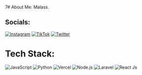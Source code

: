 7# About Me:
Malass.

## Socials:
[![Instagram](https://img.shields.io/badge/Instagram-%23E4405F.svg?logo=Instagram&logoColor=white)](https://instagram.com/arsaramadhani16) [![TikTok](https://img.shields.io/badge/TikTok-%23000000.svg?logo=TikTok&logoColor=white)](https://tiktok.com/@ohhayshit) [![Twitter](https://img.shields.io/badge/Twitter-%231DA1F2.svg?logo=Twitter&logoColor=white)](https://twitter.com/arsaramadhani16) 

# Tech Stack:
![JavaScript](https://img.shields.io/badge/javascript-%23323330.svg?style=for-the-badge&logo=javascript&logoColor=%23F7DF1E) ![Python](https://img.shields.io/badge/python-3670A0?style=for-the-badge&logo=python&logoColor=ffdd54) ![Vercel](https://img.shields.io/badge/vercel-%23000000.svg?style=for-the-badge&logo=vercel&logoColor=white) ![Node.js](https://img.shields.io/badge/Node.js-%2343853d.svg?style=for-the-badge&logo=node.js&logoColor=white) ![Laravel](https://img.shields.io/badge/Laravel-%23FF2D20.svg?style=for-the-badge&logo=laravel&logoColor=white)
![React Js](https://img.shields.io/badge/React-js-%234ea94b.svg?style=for-the-badge&logo=mongodb&logoColor=white) 